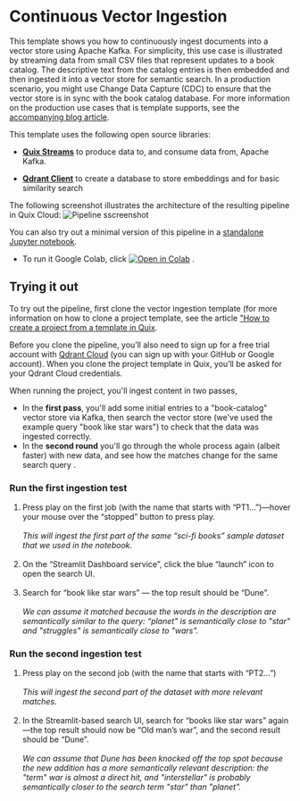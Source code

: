 # Continuous Vector Ingestion

This template shows you how to continuously ingest documents into a vector store using Apache Kafka. For simplicity, this use case is illustrated by streaming data from small CSV files that represent updates to a book catalog. The descriptive text from the catalog entries is then embedded and then ingested it into a vector store for semantic search. In a production scenario, you might use Change Data Capture (CDC) to ensure that the vector store is in sync with the book catalog database. For more information on the production use cases that is template supports, see the [accompanying blog article](https://quix.io/blog/continuously-ingest-documents-into-a-vector-store-using-quix-qdrant-and-apache-kafka).

This template uses the following open source libraries:

* **[Quix Streams](https://github.com/quixio/quix-streams)** to produce data to, and consume data from, Apache Kafka.

* **[Qdrant Client](https://github.com/qdrant/qdrant-client)** to create a database to store embeddings and for basic similarity search

The following screenshot illustrates the architecture of the resulting pipeline in Quix Cloud:
![Pipeline sscreenshot](https://uploads-ssl.webflow.com/64a7eed956ba9b9a3c62401d/65c3777fd9390c70307c3f25_VKG-idlyZnJFKXrhnOdwPTCGtWfE_UE9Lpi2Q4nmidWXBZ40hvpeUeVoxqslaH-5GUR5T69_gYLtn051sHcsptfj2JV5SDlFNkx071kPfBpBo4ZwdRRToNt-pNjQmVeJ57UMP0Yw9ahWLkpL13Cu8Qs.png)

You can also try out a minimal version of this pipeline in a [standalone Jupyter notebook](https://github.com/quixio/tutorial-code/blob/main/notebooks/Continuously_ingest_documents_into_a_vector_store_using_Apache_Kafka.ipynb). 
* To run it Google Colab, click [![Open in Colab](https://colab.research.google.com/assets/colab-badge.svg)](https://colab.research.google.com/github/quixio/tutorial-code/blob/main/notebooks/Continuously_ingest_documents_into_a_vector_store_using_Apache_Kafka.ipynb) .


## Trying it out
To try out the pipeline, first clone the vector ingestion template (for more information on how to clone a project template, see the article ["How to create a project from a template in Quix](https://quix.io/blog/how-to-create-a-project-from-a-template"). 

Before you clone the pipeline, you’ll also need to sign up for a free trial account with [Qdrant Cloud](https://cloud.qdrant.io/) (you can sign up with your GitHub or Google account). When you clone the project template in Quix, you’ll be asked for your Qdrant Cloud credentials.

When running the project, you'll ingest content in two passes, 
* In the **first pass**, you'll add some initial entries to a "book-catalog" vector store via Kafka, then search the vector store (we've used the example query "book like star wars") to check that the data was ingested correctly.
* In the **second round** you'll go through the whole process again (albeit faster) with new data, and see how the matches change for the same search query .

### Run the first ingestion test

1. Press play on the first job (with the name that starts with “PT1…”)—hover your mouse over the “stopped” button to press play.<br><br>
   _This will ingest the first part of the same “sci-fi books” sample dataset that we used in the notebook._ <br><br>
2. On the “Streamlit Dashboard service”, click the blue “launch” icon to open the search UI.<br><br>
3. Search for “book like star wars” — the top result should be “Dune”.<br><br>
   _We can assume it matched because the words in the description are semantically similar to the query: “planet" is semantically close to "star" and "struggles" is semantically close to "wars"._

### Run the second ingestion test

1. Press play on the second job (with the name that starts with “PT2…”)<br><br>
   _This will ingest the second part of the dataset with more relevant matches._ <br><br>
2. In the Streamlit-based search UI, search for “books like star wars” again—the top result should now be “Old man’s war”, and the second result should be “Dune”.<br><br>
   _We can assume that Dune has been knocked off the top spot because the new addition has a more semantically relevant description: the "term" war is almost a direct hit, and "interstellar" is probably semantically closer to the search term "star" than "planet"._
